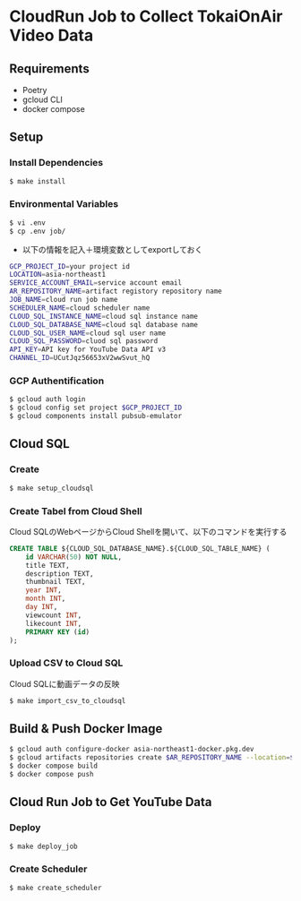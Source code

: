 # CloudRun Job to Collect TokaiOnAir Video Data

## Requirements
- Poetry
- gcloud CLI
- docker compose

## Setup
### Install Dependencies
```bash
$ make install
```

### Environmental Variables
```bash
$ vi .env
$ cp .env job/
```

- 以下の情報を記入＋環境変数としてexportしておく
```bash
GCP_PROJECT_ID=your project id
LOCATION=asia-northeast1
SERVICE_ACCOUNT_EMAIL=service account email
AR_REPOSITORY_NAME=artifact registory repository name
JOB_NAME=cloud run job name
SCHEDULER_NAME=cloud scheduler name
CLOUD_SQL_INSTANCE_NAME=cloud sql instance name
CLOUD_SQL_DATABASE_NAME=cloud sql database name
CLOUD_SQL_USER_NAME=cloud sql user name
CLOUD_SQL_PASSWORD=cluod sql password
API_KEY=API key for YouTube Data API v3
CHANNEL_ID=UCutJqz56653xV2wwSvut_hQ
```

### GCP Authentification
```bash
$ gcloud auth login
$ gcloud config set project $GCP_PROJECT_ID
$ gcloud components install pubsub-emulator
```

## Cloud SQL
### Create 
```bash
$ make setup_cloudsql
```

### Create Tabel from Cloud Shell
Cloud SQLのWebページからCloud Shellを開いて、以下のコマンドを実行する
```sql
CREATE TABLE ${CLOUD_SQL_DATABASE_NAME}.${CLOUD_SQL_TABLE_NAME} (
    id VARCHAR(50) NOT NULL,
    title TEXT,
    description TEXT,
    thumbnail TEXT,
    year INT,
    month INT,
    day INT,
    viewcount INT,
    likecount INT,
    PRIMARY KEY (id)
);
```

### Upload CSV to Cloud SQL
Cloud SQLに動画データの反映
```bash
$ make import_csv_to_cloudsql
```

## Build & Push Docker Image
```bash
$ gcloud auth configure-docker asia-northeast1-docker.pkg.dev
$ gcloud artifacts repositories create $AR_REPOSITORY_NAME --location=$LOCATION --repository-format=docker
$ docker compose build
$ docker compose push
```

## Cloud Run Job to Get YouTube Data
### Deploy
```bash
$ make deploy_job
```

### Create Scheduler
```bash
$ make create_scheduler
```

